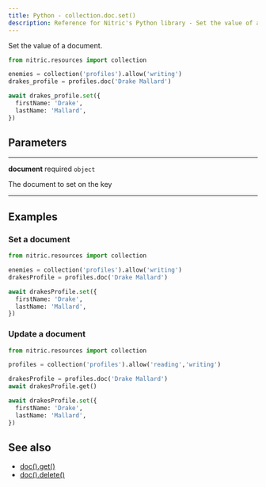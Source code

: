 ```yaml
---
title: Python - collection.doc.set()
description: Reference for Nitric's Python library - Set the value of a document.
---
```


Set the value of a document.

```python
from nitric.resources import collection

enemies = collection('profiles').allow('writing')
drakes_profile = profiles.doc('Drake Mallard')

await drakes_profile.set({
  firstName: 'Drake',
  lastName: 'Mallard',
})
```

## Parameters

---

**document** required `object`

The document to set on the key

---

## Examples

### Set a document

```python
from nitric.resources import collection

enemies = collection('profiles').allow('writing')
drakesProfile = profiles.doc('Drake Mallard')

await drakesProfile.set({
  firstName: 'Drake',
  lastName: 'Mallard',
})
```

### Update a document

```python
from nitric.resources import collection

profiles = collection('profiles').allow('reading','writing')

drakesProfile = profiles.doc('Drake Mallard')
await drakesProfile.get()

await drakesProfile.set({
  firstName: 'Drake',
  lastName: 'Mallard',
})
```

## See also

- [doc().get()](./collection-doc-get.md)
- [doc().delete()](./collection-doc-delete.md)
